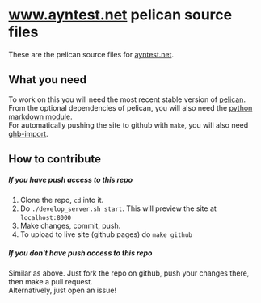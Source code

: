 # www.ayntest.net pelican source files

These are the pelican source files for [ayntest.net](http://ayntest.net).

## What you need

To work on this you will need the most recent stable version of [pelican](http://blog.getpelican.com/).  
From the optional dependencies of pelican, you will also need the [python markdown module](https://pypi.python.org/pypi/Markdown).  
For automatically pushing the site to github with `make`, you will also need [ghb-import](https://github.com/davisp/ghp-import).  

## How to contribute

##### If you have push access to this repo
1. Clone the repo, `cd` into it.
2. Do `./develop_server.sh start`. This will preview the site at `localhost:8000`
3. Make changes, commit, push.
4. To upload to live site (github pages) do `make github`

##### If you don't have push access to this repo
Similar as above. Just fork the repo on github, push your changes there, then make a pull request.  
Alternatively, just open an issue!
